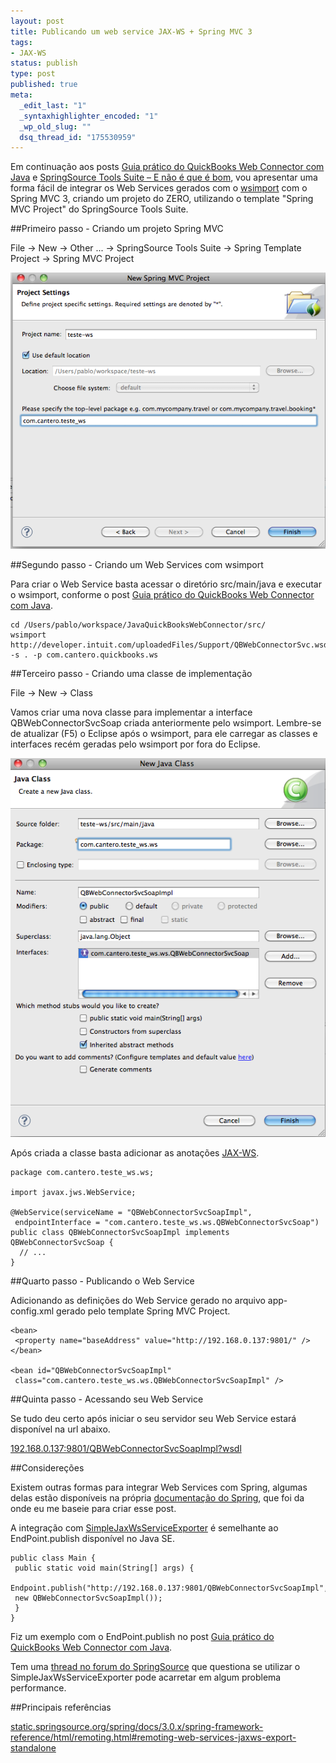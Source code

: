 ```yaml
--- 
layout: post
title: Publicando um web service JAX-WS + Spring MVC 3
tags: 
- JAX-WS
status: publish
type: post
published: true
meta: 
  _edit_last: "1"
  _syntaxhighlighter_encoded: "1"
  _wp_old_slug: ""
  dsq_thread_id: "175530959"
---
```

Em continuação aos posts [Guia prático do QuickBooks Web Connector com Java](http://pablocantero.com/blog/2010/08/17/guia-pratico-do-quickbooks-web-connector-com-java/) e [SpringSource Tools Suite – E não é que é bom](http://pablocantero.com/blog/2010/08/27/springsource-tools-suite-e-nao-e-que-e-bom/), vou apresentar uma forma fácil de integrar os Web Services gerados com o [wsimport](https://jax-ws.dev.java.net/jax-ws-ea3/docs/wsimport.html) com o Spring MVC 3, criando um projeto do ZERO, utilizando o template "Spring MVC Project" do SpringSource Tools Suite.

##Primeiro passo - Criando um projeto Spring MVC

File -> New -> Other ... -> SpringSource Tools Suite -> Spring Template Project -> Spring MVC Project

![](/images/posts/Screen-shot-2010-08-28-at-6.46.38-PM.png)


##Segundo passo - Criando um Web Services com wsimport

Para criar o Web Service basta acessar o diretório src/main/java e executar o wsimport, conforme o post [Guia prático do QuickBooks Web Connector com Java](http://pablocantero.com/blog/2010/08/17/guia-pratico-do-quickbooks-web-connector-com-java/).

    cd /Users/pablo/workspace/JavaQuickBooksWebConnector/src/
    wsimport http://developer.intuit.com/uploadedFiles/Support/QBWebConnectorSvc.wsdl -s . -p com.cantero.quickbooks.ws

##Terceiro passo - Criando uma classe de implementação

File -> New -> Class

Vamos criar uma nova classe para implementar a interface QBWebConnectorSvcSoap criada anteriormente pelo wsimport. Lembre-se de atualizar (F5) o Eclipse após o wsimport, para ele carregar as classes e interfaces recém geradas pelo wsimport por fora do Eclipse.

![](/images/posts/Screen-shot-2010-08-28-at-6.52.52-PM.png)

Após criada a classe basta adicionar as anotações [JAX-WS](http://jax-ws.java.net/).

    package com.cantero.teste_ws.ws;
    
    import javax.jws.WebService;
    
    @WebService(serviceName = "QBWebConnectorSvcSoapImpl",
     endpointInterface = "com.cantero.teste_ws.ws.QBWebConnectorSvcSoap")
    public class QBWebConnectorSvcSoapImpl implements QBWebConnectorSvcSoap {
      // ...
    }

##Quarto passo - Publicando o Web Service

Adicionando as definições do Web Service gerado no arquivo app-config.xml gerado pelo template Spring MVC Project.

    <bean>
     <property name="baseAddress" value="http://192.168.0.137:9801/" />
    </bean>
    
    <bean id="QBWebConnectorSvcSoapImpl"
     class="com.cantero.teste_ws.ws.QBWebConnectorSvcSoapImpl" />

##Quinta passo - Acessando seu Web Service

Se tudo deu certo após iniciar o seu servidor seu Web Service estará disponível na url abaixo.

[192.168.0.137:9801/QBWebConnectorSvcSoapImpl?wsdl](http://192.168.0.137:9801/QBWebConnectorSvcSoapImpl?wsdl)

##Considereções

Existem outras formas para integrar Web Services com Spring, algumas delas estão disponíveis na própria [documentação do Spring](http://static.springsource.org/spring/docs/3.0.x/spring-framework-reference/html/remoting.html#remoting-web-services-jaxws-export-standalone), que foi da onde eu me baseie para criar esse post.

A integração com [SimpleJaxWsServiceExporter](http://static.springsource.org/spring/docs/2.5.x/api/org/springframework/remoting/jaxws/SimpleJaxWsServiceExporter.html) é semelhante ao EndPoint.publish disponível no Java SE.

    public class Main {
     public static void main(String[] args) {
     Endpoint.publish("http://192.168.0.137:9801/QBWebConnectorSvcSoapImpl",
     new QBWebConnectorSvcSoapImpl());
     }
    }

Fiz um exemplo com o EndPoint.publish no post [Guia prático do QuickBooks Web Connector com Java](http://pablocantero.com/blog/2010/08/17/guia-pratico-do-quickbooks-web-connector-com-java/).

Tem uma [thread no forum do SpringSource](http://forum.springsource.org/showthread.php?t=50814) que questiona se utilizar o SimpleJaxWsServiceExporter pode acarretar em algum problema performance.

##Principais referências

[static.springsource.org/spring/docs/3.0.x/spring-framework-reference/html/remoting.html#remoting-web-services-jaxws-export-standalone](http://static.springsource.org/spring/docs/3.0.x/spring-framework-reference/html/remoting.html#remoting-web-services-jaxws-export-standalone)
